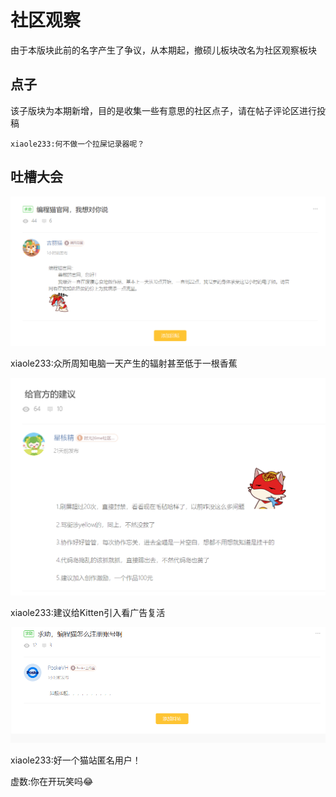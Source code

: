 # 社区观察
由于本版块此前的名字产生了争议，从本期起，撤硕儿板块改名为社区观察板块
## 点子
该子版块为本期新增，目的是收集一些有意思的社区点子，请在帖子评论区进行投稿
```
xiaole233:何不做一个拉屎记录器呢？
```

## 吐槽大会
![img](./assets/toliet-1.png)

xiaole233:众所周知电脑一天产生的辐射甚至低于一根香蕉

![img](./assets/toliet-2.png)

xiaole233:建议给Kitten引入看广告复活

![img](./assets/toliet-3.PNG)

xiaole233:好一个猫站匿名用户！

虚数:你在开玩笑吗😂